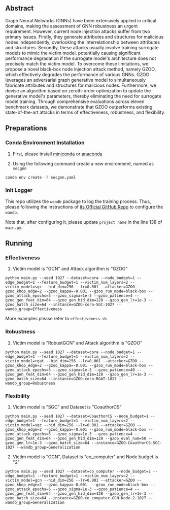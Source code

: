 
## Abstract

Graph Neural Networks (GNNs) have been extensively applied in critical domains, making the assessment of GNN robustness an urgent requirement.
However, current node injection attacks suffer from two primary issues.
Firstly, they generate attributes and structures for malicious nodes independently, overlooking the interrelationship between attributes and structures.
Secondly, these attacks usually involve training surrogate models to mimic the victim model, potentially causing significant performance degradation if the surrogate model's architecture does not precisely match the victim model.
To overcome these limitations, we propose a novel black-box node injection attack method, namely GZOO, which effectively degrades the performance of various GNNs.
GZOO leverages an adversarial graph generative model to simultaneously fabricate attributes and structures for malicious nodes.
Furthermore, we devise an algorithm based on zeroth-order optimization to update the generative model's parameters, thereby eliminating the need for surrogate model training.
Through comprehensive evaluations across eleven benchmark datasets, we demonstrate that GZOO outperforms existing state-of-the-art attacks in terms of effectiveness, robustness, and flexibility.

## Preparations

### Conda Environment Installation

1. First, please install [miniconda](https://repo.anaconda.com/miniconda/Miniconda3-latest-Windows-x86_64.exe) or [anaconda](https://repo.anaconda.com/archive/Anaconda3-2023.03-1-Windows-x86_64.exe)

2. Using the following command create a new environment, named as ```secgnn```
```Bash
conda env create -f secgnn.yaml
```

### Init Logger

This repo utilizes the ```wandb``` package to log the training process.
Thus, please following the instructions of [its Official GitHub Repo](https://github.com/wandb/wandb/tree/main) to configure the ```wandb```.

Note that, after configuring it, please update ```project name``` in the line 138 of ```main.py```.

## Running

### Effectiveness

1. Victim model is "GCN" and Attack algorithm is "GZOO"
```shell
python main.py --seed 1027 --dataset=cora --node_budget=1 --edge_budget=1 --feature_budget=1 --victim_num_layers=2 --victim_model=sgc --hid_dim=256 --lr=0.001 --attacker=GZOO --gzoo_khop_edge=2 --gzoo_kappa=-0.001 --gzoo_run_mode=black-box --gzoo_attack_epochs=5 --gzoo_sigma=1e-3 --gzoo_patience=4 --gzoo_gen_feat_dim=64 --gzoo_gen_hid_dim=128 --gzoo_gen_lr=1e-3 --gzoo_batch_size=64 --instance=GZOO-cora-SGC-1027 --wandb_group=Effectiveness
```

More examples please refer to ```effectiveness.sh```

### Robustness

1. Victim model is "RobustGCN" and Attack algorithm is "GZOO"

```shell
python main.py --seed 1027 --dataset=cora --node_budget=1 --edge_budget=1 --feature_budget=1 --victim_num_layers=2 --victim_model=rgat --hid_dim=256 --lr=0.001 --attacker=GZOO --gzoo_khop_edge=2 --gzoo_kappa=-0.001 --gzoo_run_mode=black-box --gzoo_attack_epochs=5 --gzoo_sigma=1e-3 --gzoo_patience=40 --gzoo_gen_feat_dim=64 --gzoo_gen_hid_dim=128 --gzoo_gen_lr=1e-3 --gzoo_batch_size=64 --instance=GZOO-cora-RGAT-1027 --wandb_group=Robustness
```


### Flexibility

1. Victim model is "SGC" and Dataset is "CoauthorCS"

```shell
python main.py --seed 1027 --dataset=CoauthorCS --node_budget=1 --edge_budget=1 --feature_budget=1 --victim_num_layers=2 --victim_model=sgc --hid_dim=256 --lr=0.001 --attacker=GZOO --gzoo_khop_edge=2 --gzoo_kappa=-0.001 --gzoo_run_mode=black-box --gzoo_attack_epochs=5 --gzoo_sigma=1e-3 --gzoo_patience=4 --gzoo_gen_feat_dim=64 --gzoo_gen_hid_dim=128 --gzoo_eval_num=50 --gzoo_gen_lr=1e-3 --gzoo_batch_size=64 --instance=GZOO-CoauthorCS-SGC-1027 --wandb_group=Generalization
```

2. Victim model is "GCN", Dataset is "co_computer" and Node budget is "2"

```shell
python main.py --seed 1027 --dataset=co_computer --node_budget=2 --edge_budget=1 --feature_budget=1 --victim_num_layers=2 --victim_model=gcn --hid_dim=256 --lr=0.001 --attacker=GZOO --gzoo_khop_edge=2 --gzoo_kappa=-0.001  --gzoo_run_mode=black-box --gzoo_attack_epochs=5 --gzoo_sigma=1e-3 --gzoo_patience=4 --gzoo_gen_feat_dim=64 --gzoo_gen_hid_dim=128 --gzoo_gen_lr=1e-3 --gzoo_batch_size=64 --instance=GZOO-co_computer-GCN-Node-2-1027 --wandb_group=Generalization
```
